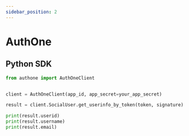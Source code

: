 ```yaml
---
sidebar_position: 2
---
```


# AuthOne

## Python SDK

```python
from authone import AuthOneClient


client = AuthOneClient(app_id, app_secret=your_app_secret)

result = client.SocialUser.get_userinfo_by_token(token, signature)

print(result.userid)
print(result.username)
print(result.email)
```
